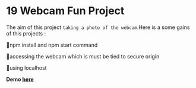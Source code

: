 # 19 Webcam Fun Project

The aim of this project ```taking a photo of the webcam```.Here is a some gains of this projects :

🎯npm install and npm start command

🎯accessing the webcam which is must be tied to secure origin

🎯using localhost

**Demo [here](https://baydarn.github.io/JS-30/19%20Webcam%20Fun/index.html)**
